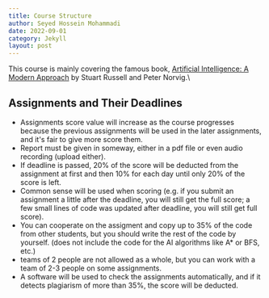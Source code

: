 ```yaml
---
title: Course Structure
author: Seyed Hossein Mohammadi
date: 2022-09-01
category: Jekyll
layout: post
---
```


This course is mainly covering the famous
book, [Artificial Intelligence: A Modern Approach](http://aima.cs.berkeley.edu/) by Stuart Russell and Peter Norvig.\

## Assignments and Their Deadlines

- Assignments score value will increase as the course progresses because the previous assignments will be used in the
  later assignments, and it's fair to give more score them.
- Report must be given in someway, either in a pdf file or even audio recording (upload either).
- If deadline is passed, 20% of the score will be deducted from the assignment at first and then 10% for each day until
  only 20% of the score is left.
- Common sense will be used when scoring (e.g. if you submit an assignment a little after the deadline, you will still
  get the full score; a few small lines of code was updated after deadline, you will still get full score).
- You can cooperate on the assigment and copy up to 35% of the code from other students, but you should write the
  rest of the code by yourself. (does not include the code for the AI algorithms like A* or BFS, etc.)
- teams of 2 people are not allowed as a whole, but you can work with a team of 2-3 people on some assignments.
- A software will be used to check the assignments automatically, and if it detects plagiarism of more than 35%, the
  score will be deducted.